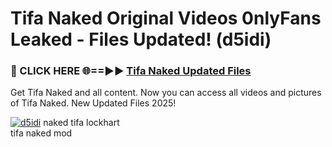 # Tifa Naked Original Videos 0nlyFans Leaked - Files Updated! (d5idi)

<h3>🔴 CLICK HERE 🌐==►► <a href="https://tinyurl.com/yckcrads" rel="nofollow">Tifa Naked Updated Files</a></h3>

Get Tifa Naked and all content. Now you can access all videos and pictures of Tifa Naked. New Updated Files 2025!

[![d5idi](https://i.imgur.com/hpKpOFt.gif)](https://tinyurl.com/yckcrads)
naked tifa lockhart<br>
tifa naked mod